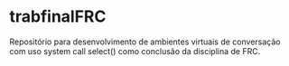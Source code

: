 # trabfinalFRC
Repositório para desenvolvimento de ambientes virtuais de conversação com uso system call select() como conclusão da disciplina de FRC.
